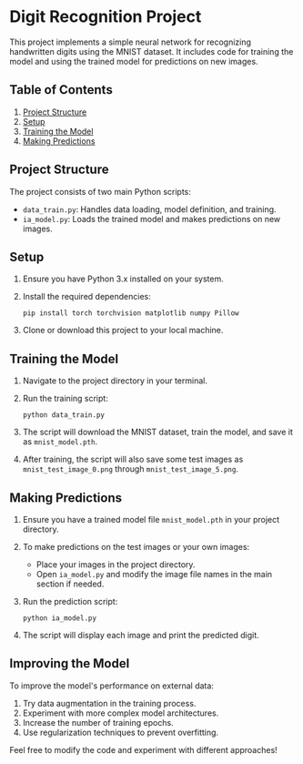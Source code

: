 # Digit Recognition Project

This project implements a simple neural network for recognizing handwritten digits using the MNIST dataset. It includes code for training the model and using the trained model for predictions on new images.

## Table of Contents
1. [Project Structure](#project-structure)
2. [Setup](#setup)
3. [Training the Model](#training-the-model)
4. [Making Predictions](#making-predictions)

## Project Structure

The project consists of two main Python scripts:

- `data_train.py`: Handles data loading, model definition, and training.
- `ia_model.py`: Loads the trained model and makes predictions on new images.

## Setup

1. Ensure you have Python 3.x installed on your system.

2. Install the required dependencies:
   ```
   pip install torch torchvision matplotlib numpy Pillow
   ```

3. Clone or download this project to your local machine.

## Training the Model

1. Navigate to the project directory in your terminal.

2. Run the training script:
   ```
   python data_train.py
   ```

3. The script will download the MNIST dataset, train the model, and save it as `mnist_model.pth`.

4. After training, the script will also save some test images as `mnist_test_image_0.png` through `mnist_test_image_5.png`.

## Making Predictions

1. Ensure you have a trained model file `mnist_model.pth` in your project directory.

2. To make predictions on the test images or your own images:
   - Place your images in the project directory.
   - Open `ia_model.py` and modify the image file names in the main section if needed.

3. Run the prediction script:
   ```
   python ia_model.py
   ```

4. The script will display each image and print the predicted digit.

## Improving the Model

To improve the model's performance on external data:

1. Try data augmentation in the training process.
2. Experiment with more complex model architectures.
3. Increase the number of training epochs.
4. Use regularization techniques to prevent overfitting.

Feel free to modify the code and experiment with different approaches!
